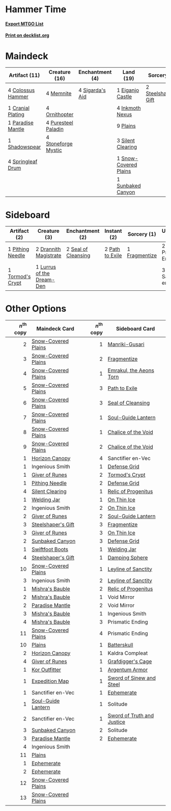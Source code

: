 # Hammer Time

#### [Export MTGO List](../collection/Hammer%20Time/Hammer%20Time.txt)
#### [Print on decklist.org](http://decklist.org/?deckmain=4%09Colossus%20Hammer%0A1%09Cranial%20Plating%0A1%09Eiganjo%20Castle%0A4%09Esper%20Sentinel%0A4%09Inkmoth%20Nexus%0A4%09Memnite%0A4%09Ornithopter%0A1%09Paradise%20Mantle%0A9%09Plains%0A4%09Puresteel%20Paladin%0A1%09Shadowspear%0A4%09Sigarda's%20Aid%0A3%09Silent%20Clearing%0A1%09Snow-Covered%20Plains%0A4%09Springleaf%20Drum%0A2%09Steelshaper's%20Gift%0A4%09Stoneforge%20Mystic%0A1%09Sunbaked%20Canyon%0A4%09Urza's%20Saga&deckside=2%09Drannith%20Magistrate%0A1%09Fragmentize%0A1%09Lurrus%20of%20the%20Dream-Den%0A2%09Path%20to%20Exile%0A1%09Pithing%20Needle%0A2%09Prismatic%20Ending%0A3%09Sanctifier%20en-Vec%0A2%09Seal%20of%20Cleansing%0A1%09Tormod's%20Crypt)
# Maindeck

|                                       Artifact (11)                                        |                                        Creature (16)                                         |                                     Enchantment (4)                                      |                                           Land (19)                                            |                                         Sorcery (2)                                          |  Unknown (8)   |
|--------------------------------------------------------------------------------------------|----------------------------------------------------------------------------------------------|------------------------------------------------------------------------------------------|------------------------------------------------------------------------------------------------|----------------------------------------------------------------------------------------------|----------------|
|4 [Colossus Hammer](http://gatherer.wizards.com/Pages/Card/Details.aspx?multiverseid=466977)|4 [Memnite](http://gatherer.wizards.com/Pages/Card/Details.aspx?multiverseid=194078)          |4 [Sigarda's Aid](http://gatherer.wizards.com/Pages/Card/Details.aspx?multiverseid=414333)|1 [Eiganjo Castle](http://gatherer.wizards.com/Pages/Card/Details.aspx?multiverseid=79205)      |2 [Steelshaper's Gift](http://gatherer.wizards.com/Pages/Card/Details.aspx?multiverseid=51078)|4 Esper Sentinel|
|1 [Cranial Plating](http://gatherer.wizards.com/Pages/Card/Details.aspx?multiverseid=51184) |4 [Ornithopter](http://gatherer.wizards.com/Pages/Card/Details.aspx?multiverseid=129665)      |                                                                                          |4 [Inkmoth Nexus](http://gatherer.wizards.com/Pages/Card/Details.aspx?multiverseid=213731)      |                                                                                              |4 Urza's Saga   |
|1 [Paradise Mantle](http://gatherer.wizards.com/Pages/Card/Details.aspx?multiverseid=73558) |4 [Puresteel Paladin](http://gatherer.wizards.com/Pages/Card/Details.aspx?multiverseid=227504)|                                                                                          |9 [Plains](http://gatherer.wizards.com/Pages/Card/Details.aspx?multiverseid=439856)             |                                                                                              |                |
|1 [Shadowspear](http://gatherer.wizards.com/Pages/Card/Details.aspx?multiverseid=476487)    |4 [Stoneforge Mystic](http://gatherer.wizards.com/Pages/Card/Details.aspx?multiverseid=198383)|                                                                                          |3 [Silent Clearing](http://gatherer.wizards.com/Pages/Card/Details.aspx?multiverseid=464195)    |                                                                                              |                |
|4 [Springleaf Drum](http://gatherer.wizards.com/Pages/Card/Details.aspx?multiverseid=378534)|                                                                                              |                                                                                          |1 [Snow-Covered Plains](http://gatherer.wizards.com/Pages/Card/Details.aspx?multiverseid=121267)|                                                                                              |                |
|                                                                                            |                                                                                              |                                                                                          |1 [Sunbaked Canyon](http://gatherer.wizards.com/Pages/Card/Details.aspx?multiverseid=464196)    |                                                                                              |                |


# Sideboard

|                                       Artifact (2)                                        |                                            Creature (3)                                            |                                       Enchantment (2)                                        |                                       Instant (2)                                        |                                      Sorcery (1)                                       |    Unknown (5)    |
|-------------------------------------------------------------------------------------------|----------------------------------------------------------------------------------------------------|----------------------------------------------------------------------------------------------|------------------------------------------------------------------------------------------|----------------------------------------------------------------------------------------|-------------------|
|1 [Pithing Needle](http://gatherer.wizards.com/Pages/Card/Details.aspx?multiverseid=129526)|2 [Drannith Magistrate](http://gatherer.wizards.com/Pages/Card/Details.aspx?multiverseid=479531)    |2 [Seal of Cleansing](http://gatherer.wizards.com/Pages/Card/Details.aspx?multiverseid=405369)|2 [Path to Exile](http://gatherer.wizards.com/Pages/Card/Details.aspx?multiverseid=220511)|1 [Fragmentize](http://gatherer.wizards.com/Pages/Card/Details.aspx?multiverseid=417587)|2 Prismatic Ending |
|1 [Tormod's Crypt](http://gatherer.wizards.com/Pages/Card/Details.aspx?multiverseid=389723)|1 [Lurrus of the Dream-Den](http://gatherer.wizards.com/Pages/Card/Details.aspx?multiverseid=479746)|                                                                                              |                                                                                          |                                                                                        |3 Sanctifier en-Vec|


# Other Options

|*n*<sup>th</sup> copy|                                        Maindeck Card                                         |*n*<sup>th</sup> copy|                                           Sideboard Card                                            |
|--------------------:|----------------------------------------------------------------------------------------------|--------------------:|-----------------------------------------------------------------------------------------------------|
|                    2|[Snow-Covered Plains](http://gatherer.wizards.com/Pages/Card/Details.aspx?multiverseid=121267)|                    1|[Manriki-Gusari](http://gatherer.wizards.com/Pages/Card/Details.aspx?multiverseid=74158)             |
|                    3|[Snow-Covered Plains](http://gatherer.wizards.com/Pages/Card/Details.aspx?multiverseid=121267)|                    2|[Fragmentize](http://gatherer.wizards.com/Pages/Card/Details.aspx?multiverseid=417587)               |
|                    4|[Snow-Covered Plains](http://gatherer.wizards.com/Pages/Card/Details.aspx?multiverseid=121267)|                    1|[Emrakul, the Aeons Torn](http://gatherer.wizards.com/Pages/Card/Details.aspx?multiverseid=397905)   |
|                    5|[Snow-Covered Plains](http://gatherer.wizards.com/Pages/Card/Details.aspx?multiverseid=121267)|                    3|[Path to Exile](http://gatherer.wizards.com/Pages/Card/Details.aspx?multiverseid=220511)             |
|                    6|[Snow-Covered Plains](http://gatherer.wizards.com/Pages/Card/Details.aspx?multiverseid=121267)|                    3|[Seal of Cleansing](http://gatherer.wizards.com/Pages/Card/Details.aspx?multiverseid=405369)         |
|                    7|[Snow-Covered Plains](http://gatherer.wizards.com/Pages/Card/Details.aspx?multiverseid=121267)|                    1|[Soul-Guide Lantern](http://gatherer.wizards.com/Pages/Card/Details.aspx?multiverseid=476488)        |
|                    8|[Snow-Covered Plains](http://gatherer.wizards.com/Pages/Card/Details.aspx?multiverseid=121267)|                    1|[Chalice of the Void](http://gatherer.wizards.com/Pages/Card/Details.aspx?multiverseid=442211)       |
|                    9|[Snow-Covered Plains](http://gatherer.wizards.com/Pages/Card/Details.aspx?multiverseid=121267)|                    2|[Chalice of the Void](http://gatherer.wizards.com/Pages/Card/Details.aspx?multiverseid=442211)       |
|                    1|[Horizon Canopy](http://gatherer.wizards.com/Pages/Card/Details.aspx?multiverseid=409571)     |                    4|Sanctifier en-Vec                                                                                    |
|                    1|Ingenious Smith                                                                               |                    1|[Defense Grid](http://gatherer.wizards.com/Pages/Card/Details.aspx?multiverseid=45481)               |
|                    1|[Giver of Runes](http://gatherer.wizards.com/Pages/Card/Details.aspx?multiverseid=463962)     |                    2|[Tormod's Crypt](http://gatherer.wizards.com/Pages/Card/Details.aspx?multiverseid=389723)            |
|                    1|[Pithing Needle](http://gatherer.wizards.com/Pages/Card/Details.aspx?multiverseid=129526)     |                    2|[Defense Grid](http://gatherer.wizards.com/Pages/Card/Details.aspx?multiverseid=45481)               |
|                    4|[Silent Clearing](http://gatherer.wizards.com/Pages/Card/Details.aspx?multiverseid=464195)    |                    1|[Relic of Progenitus](http://gatherer.wizards.com/Pages/Card/Details.aspx?multiverseid=174824)       |
|                    1|[Welding Jar](http://gatherer.wizards.com/Pages/Card/Details.aspx?multiverseid=48328)         |                    1|[On Thin Ice](http://gatherer.wizards.com/Pages/Card/Details.aspx?multiverseid=463969)               |
|                    2|Ingenious Smith                                                                               |                    2|[On Thin Ice](http://gatherer.wizards.com/Pages/Card/Details.aspx?multiverseid=463969)               |
|                    2|[Giver of Runes](http://gatherer.wizards.com/Pages/Card/Details.aspx?multiverseid=463962)     |                    2|[Soul-Guide Lantern](http://gatherer.wizards.com/Pages/Card/Details.aspx?multiverseid=476488)        |
|                    3|[Steelshaper's Gift](http://gatherer.wizards.com/Pages/Card/Details.aspx?multiverseid=51078)  |                    3|[Fragmentize](http://gatherer.wizards.com/Pages/Card/Details.aspx?multiverseid=417587)               |
|                    3|[Giver of Runes](http://gatherer.wizards.com/Pages/Card/Details.aspx?multiverseid=463962)     |                    3|[On Thin Ice](http://gatherer.wizards.com/Pages/Card/Details.aspx?multiverseid=463969)               |
|                    2|[Sunbaked Canyon](http://gatherer.wizards.com/Pages/Card/Details.aspx?multiverseid=464196)    |                    3|[Defense Grid](http://gatherer.wizards.com/Pages/Card/Details.aspx?multiverseid=45481)               |
|                    1|[Swiftfoot Boots](http://gatherer.wizards.com/Pages/Card/Details.aspx?multiverseid=442223)    |                    1|[Welding Jar](http://gatherer.wizards.com/Pages/Card/Details.aspx?multiverseid=48328)                |
|                    4|[Steelshaper's Gift](http://gatherer.wizards.com/Pages/Card/Details.aspx?multiverseid=51078)  |                    1|[Damping Sphere](http://gatherer.wizards.com/Pages/Card/Details.aspx?multiverseid=443101)            |
|                   10|[Snow-Covered Plains](http://gatherer.wizards.com/Pages/Card/Details.aspx?multiverseid=121267)|                    1|[Leyline of Sanctity](http://gatherer.wizards.com/Pages/Card/Details.aspx?multiverseid=204993)       |
|                    3|Ingenious Smith                                                                               |                    2|[Leyline of Sanctity](http://gatherer.wizards.com/Pages/Card/Details.aspx?multiverseid=204993)       |
|                    1|[Mishra's Bauble](http://gatherer.wizards.com/Pages/Card/Details.aspx?multiverseid=122122)    |                    2|[Relic of Progenitus](http://gatherer.wizards.com/Pages/Card/Details.aspx?multiverseid=174824)       |
|                    2|[Mishra's Bauble](http://gatherer.wizards.com/Pages/Card/Details.aspx?multiverseid=122122)    |                    1|Void Mirror                                                                                          |
|                    2|[Paradise Mantle](http://gatherer.wizards.com/Pages/Card/Details.aspx?multiverseid=73558)     |                    2|Void Mirror                                                                                          |
|                    3|[Mishra's Bauble](http://gatherer.wizards.com/Pages/Card/Details.aspx?multiverseid=122122)    |                    1|Ingenious Smith                                                                                      |
|                    4|[Mishra's Bauble](http://gatherer.wizards.com/Pages/Card/Details.aspx?multiverseid=122122)    |                    3|Prismatic Ending                                                                                     |
|                   11|[Snow-Covered Plains](http://gatherer.wizards.com/Pages/Card/Details.aspx?multiverseid=121267)|                    4|Prismatic Ending                                                                                     |
|                   10|[Plains](http://gatherer.wizards.com/Pages/Card/Details.aspx?multiverseid=439856)             |                    1|[Batterskull](http://gatherer.wizards.com/Pages/Card/Details.aspx?multiverseid=233055)               |
|                    2|[Horizon Canopy](http://gatherer.wizards.com/Pages/Card/Details.aspx?multiverseid=409571)     |                    1|Kaldra Compleat                                                                                      |
|                    4|[Giver of Runes](http://gatherer.wizards.com/Pages/Card/Details.aspx?multiverseid=463962)     |                    1|[Grafdigger's Cage](http://gatherer.wizards.com/Pages/Card/Details.aspx?multiverseid=278452)         |
|                    1|[Kor Outfitter](http://gatherer.wizards.com/Pages/Card/Details.aspx?multiverseid=189637)      |                    1|[Argentum Armor](http://gatherer.wizards.com/Pages/Card/Details.aspx?multiverseid=389431)            |
|                    1|[Expedition Map](http://gatherer.wizards.com/Pages/Card/Details.aspx?multiverseid=397742)     |                    1|[Sword of Sinew and Steel](http://gatherer.wizards.com/Pages/Card/Details.aspx?multiverseid=464177)  |
|                    1|Sanctifier en-Vec                                                                             |                    1|[Ephemerate](http://gatherer.wizards.com/Pages/Card/Details.aspx?multiverseid=463956)                |
|                    1|[Soul-Guide Lantern](http://gatherer.wizards.com/Pages/Card/Details.aspx?multiverseid=476488) |                    1|Solitude                                                                                             |
|                    2|Sanctifier en-Vec                                                                             |                    1|[Sword of Truth and Justice](http://gatherer.wizards.com/Pages/Card/Details.aspx?multiverseid=464178)|
|                    3|[Sunbaked Canyon](http://gatherer.wizards.com/Pages/Card/Details.aspx?multiverseid=464196)    |                    2|Solitude                                                                                             |
|                    3|[Paradise Mantle](http://gatherer.wizards.com/Pages/Card/Details.aspx?multiverseid=73558)     |                    2|[Ephemerate](http://gatherer.wizards.com/Pages/Card/Details.aspx?multiverseid=463956)                |
|                    4|Ingenious Smith                                                                               |                     |                                                                                                     |
|                   11|[Plains](http://gatherer.wizards.com/Pages/Card/Details.aspx?multiverseid=439856)             |                     |                                                                                                     |
|                    1|[Ephemerate](http://gatherer.wizards.com/Pages/Card/Details.aspx?multiverseid=463956)         |                     |                                                                                                     |
|                    2|[Ephemerate](http://gatherer.wizards.com/Pages/Card/Details.aspx?multiverseid=463956)         |                     |                                                                                                     |
|                   12|[Snow-Covered Plains](http://gatherer.wizards.com/Pages/Card/Details.aspx?multiverseid=121267)|                     |                                                                                                     |
|                   13|[Snow-Covered Plains](http://gatherer.wizards.com/Pages/Card/Details.aspx?multiverseid=121267)|                     |                                                                                                     |

